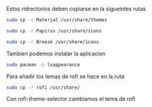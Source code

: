 Estos ridrectorios deben copiarse en la sigueintes rutas 
```bash
sudo cp -r Material /usr/share/themes
```
```bash
sudo cp -r Papirus /usr/share/icons
```
```bash
sudo cp -r Breeze /usr/share/icons 
```

Tambien podemos instalar la aplicacion 
```bash
sudo pacman -S lxappearance
```

Para añadir los temas de rofi se hace en la ruta
```bash
sudo cp -r rofi /usr/share/
```
Con rofi-theme-selector cambiamos el tema de rofi
